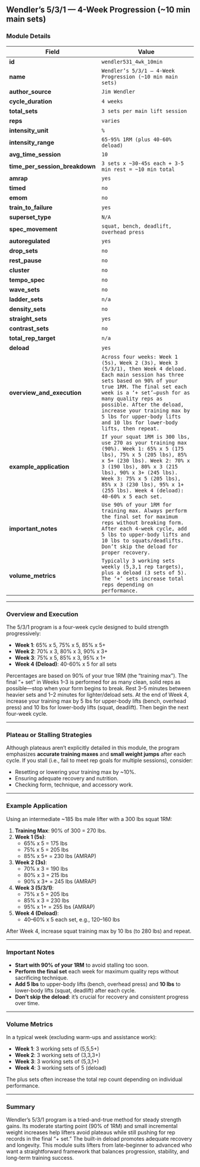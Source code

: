 ## Wendler’s 5/3/1 — 4-Week Progression (~10 min main sets)

### Module Details

| Field                          | Value                                                               |
|--------------------------------|---------------------------------------------------------------------|
| **id**                         | `wendler531_4wk_10min`                                              |
| **name**                       | `Wendler’s 5/3/1 — 4-Week Progression (~10 min main sets)`          |
| **author_source**              | `Jim Wendler`                                                       |
| **cycle_duration**             | `4 weeks`                                                           |
| **total_sets**                 | `3 sets per main lift session`                                      |
| **reps**                       | `varies`                                                            |
| **intensity_unit**             | `%`                                                                 |
| **intensity_range**            | `65-95% 1RM (plus 40-60% deload)`                                   |
| **avg_time_session**           | `10`                                                                |
| **time_per_session_breakdown** | `3 sets x ~30-45s each + 3-5 min rest = ~10 min total`              |
| **amrap**                      | `yes`                                                               |
| **timed**                      | `no`                                                                |
| **emom**                       | `no`                                                                |
| **train_to_failure**           | `yes`                                                               |
| **superset_type**              | `N/A`                                                               |
| **spec_movement**              | `squat, bench, deadlift, overhead press`                            |
| **autoregulated**              | `yes`                                                               |
| **drop_sets**                  | `no`                                                                |
| **rest_pause**                 | `no`                                                                |
| **cluster**                    | `no`                                                                |
| **tempo_spec**                 | `no`                                                                |
| **wave_sets**                  | `no`                                                                |
| **ladder_sets**                | `n/a`                                                               |
| **density_sets**               | `no`                                                                |
| **straight_sets**              | `yes`                                                               |
| **contrast_sets**              | `no`                                                                |
| **total_rep_target**           | `n/a`                                                               |
| **deload**                     | `yes`                                                               |
| **overview_and_execution**     | `Across four weeks: Week 1 (5s), Week 2 (3s), Week 3 (5/3/1), then Week 4 deload. Each main session has three sets based on 90% of your true 1RM. The final set each week is a ‘+ set’—push for as many quality reps as possible. After the deload, increase your training max by 5 lbs for upper-body lifts and 10 lbs for lower-body lifts, then repeat.` |
| **example_application**        | `If your squat 1RM is 300 lbs, use 270 as your training max (90%). Week 1: 65% x 5 (175 lbs), 75% x 5 (205 lbs), 85% x 5+ (230 lbs). Week 2: 70% x 3 (190 lbs), 80% x 3 (215 lbs), 90% x 3+ (245 lbs). Week 3: 75% x 5 (205 lbs), 85% x 3 (230 lbs), 95% x 1+ (255 lbs). Week 4 (deload): 40-60% x 5 each set.` |
| **important_notes**            | `Use 90% of your 1RM for training max. Always perform the final set for maximum reps without breaking form. After each 4-week cycle, add 5 lbs to upper-body lifts and 10 lbs to squats/deadlifts. Don’t skip the deload for proper recovery.` |
| **volume_metrics**             | `Typically 3 working sets weekly (5,3,1 rep targets), plus a deload (3 sets of 5). The ‘+’ sets increase total reps depending on performance.` |

---

### Overview and Execution

The 5/3/1 program is a four-week cycle designed to build strength progressively:

- **Week 1**: 65% x 5, 75% x 5, 85% x 5+  
- **Week 2**: 70% x 3, 80% x 3, 90% x 3+  
- **Week 3**: 75% x 5, 85% x 3, 95% x 1+  
- **Week 4 (Deload)**: 40-60% x 5 for all sets

Percentages are based on 90% of your true 1RM (the “training max”). The final “+ set” in Weeks 1–3 is performed for as many clean, solid reps as possible—stop when your form begins to break. Rest 3–5 minutes between heavier sets and 1–2 minutes for lighter/deload sets. At the end of Week 4, increase your training max by 5 lbs for upper-body lifts (bench, overhead press) and 10 lbs for lower-body lifts (squat, deadlift). Then begin the next four-week cycle.

---

### Plateau or Stalling Strategies

Although plateaus aren’t explicitly detailed in this module, the program emphasizes **accurate training maxes** and **small weight jumps** after each cycle. If you stall (i.e., fail to meet rep goals for multiple sessions), consider:
- Resetting or lowering your training max by ~10%.
- Ensuring adequate recovery and nutrition.
- Checking form, technique, and accessory work.

---

### Example Application

Using an intermediate ~185 lbs male lifter with a 300 lbs squat 1RM:

1. **Training Max**: 90% of 300 = 270 lbs.  
2. **Week 1 (5s)**:  
   - 65% x 5 = 175 lbs  
   - 75% x 5 = 205 lbs  
   - 85% x 5+ = 230 lbs (AMRAP)  
3. **Week 2 (3s)**:  
   - 70% x 3 = 190 lbs  
   - 80% x 3 = 215 lbs  
   - 90% x 3+ = 245 lbs (AMRAP)  
4. **Week 3 (5/3/1)**:  
   - 75% x 5 = 205 lbs  
   - 85% x 3 = 230 lbs  
   - 95% x 1+ = 255 lbs (AMRAP)  
5. **Week 4 (Deload)**:  
   - 40–60% x 5 each set, e.g., 120–160 lbs  

After Week 4, increase squat training max by 10 lbs (to 280 lbs) and repeat.

---

### Important Notes

- **Start with 90% of your 1RM** to avoid stalling too soon.  
- **Perform the final set** each week for maximum quality reps without sacrificing technique.  
- **Add 5 lbs** to upper-body lifts (bench, overhead press) and **10 lbs** to lower-body lifts (squat, deadlift) after each cycle.  
- **Don’t skip the deload**: it’s crucial for recovery and consistent progress over time.

---

### Volume Metrics

In a typical week (excluding warm-ups and assistance work):  
- **Week 1**: 3 working sets of (5,5,5+)  
- **Week 2**: 3 working sets of (3,3,3+)  
- **Week 3**: 3 working sets of (5,3,1+)  
- **Week 4**: 3 working sets of 5 (deload)  

The plus sets often increase the total rep count depending on individual performance.

---

### Summary

Wendler’s 5/3/1 program is a tried-and-true method for steady strength gains. Its moderate starting point (90% of 1RM) and small incremental weight increases help lifters avoid plateaus while still pushing for rep records in the final “+ set.” The built-in deload promotes adequate recovery and longevity. This module suits lifters from late-beginner to advanced who want a straightforward framework that balances progression, stability, and long-term training success.